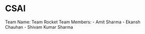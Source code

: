 # CSAI

Team Name: Team Rocket
Team Members: 
        - Amit Sharma
        - Ekansh Chauhan
        - Shivam Kumar Sharma
